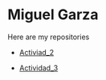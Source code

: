 # Miguel Garza

Here are my repositories

- [Activiad_2](https://github.com/MiguelGarza/PaginasVideojuegos)

- [Actividad_3](https://github.com/CarlosEduardo15/Proyecto-curso-git)